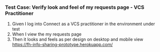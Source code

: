 ### Test Case: Verify look and feel of my requests page - VCS Practitioner

1. Given I log into Connect as a VCS practitioner in the environment under test
2. When I view the my requests page
3. Then it looks and feels as per design on desktop and mobile view<br/>
   https://fh-info-sharing-prototype.herokuapp.com/